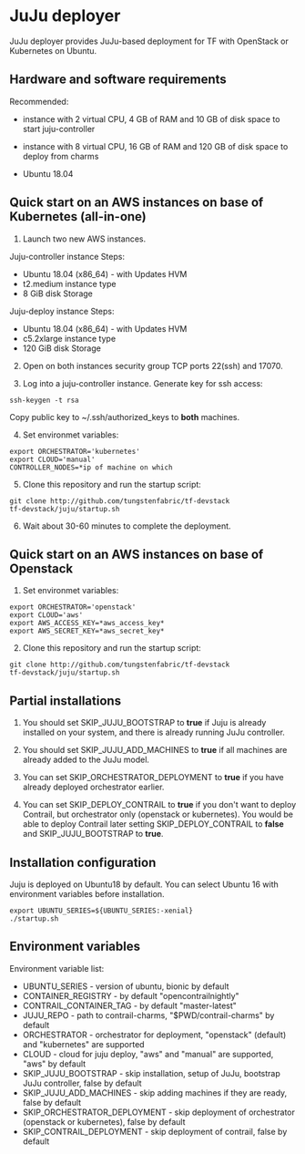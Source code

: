 # JuJu deployer

JuJu deployer provides JuJu-based deployment for TF with OpenStack or Kubernetes on Ubuntu.

## Hardware and software requirements

Recommended:
- instance with 2 virtual CPU, 4 GB of RAM and 10 GB of disk space to start juju-controller
- instance with 8 virtual CPU, 16 GB of RAM and 120 GB of disk space to deploy from charms

- Ubuntu 18.04

## Quick start on an AWS instances on base of Kubernetes (all-in-one)

1. Launch two new AWS instances.

Juju-controller instance
Steps:
- Ubuntu 18.04 (x86_64) - with Updates HVM
- t2.medium instance type
- 8 GiB disk Storage

Juju-deploy instance
Steps:
- Ubuntu 18.04  (x86_64) - with Updates HVM
- c5.2xlarge instance type
- 120 GiB disk Storage

2. Open on both instances security group TCP ports 22(ssh) and 17070.

3. Log into a juju-controller instance.
Generate key for ssh access:

```
ssh-keygen -t rsa
```

Copy public key to ~/.ssh/authorized_keys to **both** machines.

4. Set environmet variables:

```
export ORCHESTRATOR='kubernetes'
export CLOUD='manual'
CONTROLLER_NODES=*ip of machine on which
```

5. Clone this repository and run the startup script:

```
git clone http://github.com/tungstenfabric/tf-devstack
tf-devstack/juju/startup.sh
```

6. Wait about 30-60 minutes to complete the deployment.


## Quick start on an AWS instances on base of Openstack

1. Set environmet variables:
```
export ORCHESTRATOR='openstack'
export CLOUD='aws'
export AWS_ACCESS_KEY=*aws_access_key*
export AWS_SECRET_KEY=*aws_secret_key*
```

2. Clone this repository and run the startup script:
```
git clone http://github.com/tungstenfabric/tf-devstack
tf-devstack/juju/startup.sh
```

## Partial installations

1. You should set SKIP_JUJU_BOOTSTRAP to **true** if Juju is already installed on your system, and there is already running JuJu controller.

2. You should set SKIP_JUJU_ADD_MACHINES to **true** if all machines are already added to the JuJu model.

3. You can set SKIP_ORCHESTRATOR_DEPLOYMENT to **true** if you have already deployed orchestrator earlier.

4. You can set SKIP_DEPLOY_CONTRAIL to **true** if you don't want to deploy Contrail, but orchestrator only (openstack or kubernetes). You would be able to deploy Contrail later setting SKIP_DEPLOY_CONTRAIL to **false** and  SKIP_JUJU_BOOTSTRAP to **true**.


## Installation configuration

Juju is deployed on Ubuntu18 by default.
You can select Ubuntu 16 with environment variables before installation.

```
export UBUNTU_SERIES=${UBUNTU_SERIES:-xenial}
./startup.sh
```

## Environment variables
Environment variable list:
- UBUNTU_SERIES - version of ubuntu, bionic by default
- CONTAINER_REGISTRY - by default "opencontrailnightly"
- CONTRAIL_CONTAINER_TAG - by default "master-latest"
- JUJU_REPO - path to contrail-charms, "$PWD/contrail-charms" by default
- ORCHESTRATOR - orchestrator for deployment, "openstack" (default) and "kubernetes" are supported
- CLOUD - cloud for juju deploy, "aws" and "manual" are supported, "aws" by default
- SKIP_JUJU_BOOTSTRAP - skip installation, setup of JuJu, bootstrap JuJu controller, false by default
- SKIP_JUJU_ADD_MACHINES - skip adding machines if they are ready, false by default
- SKIP_ORCHESTRATOR_DEPLOYMENT - skip deployment of orchestrator (openstack or kubernetes), false by default
- SKIP_CONTRAIL_DEPLOYMENT - skip deployment of contrail, false by default
